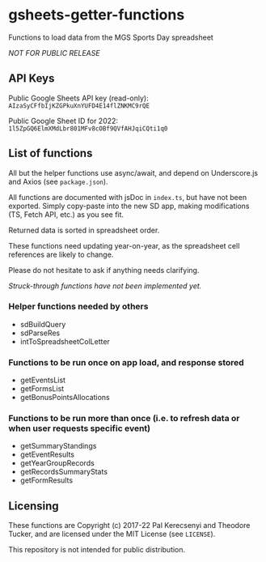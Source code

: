 # gsheets-getter-functions

Functions to load data from the MGS Sports Day spreadsheet

*NOT FOR PUBLIC RELEASE*

## API Keys

Public Google Sheets API key (read-only): `AIzaSyCFfbIjKZGPkuXnYUFD4E14flZNKMC9rQE`

Public Google Sheet ID for 2022: `1l5ZpGQ6ElmXMdLbr801MFv8cOBf9QVfAHJqiCQti1q0`

## List of functions

All but the helper functions use async/await, and depend on Underscore.js and Axios (see `package.json`).

All functions are documented with jsDoc in `index.ts`, but have not been exported. Simply copy-paste into the new SD app, making modifications (TS, Fetch API, etc.) as you see fit.

Returned data is sorted in spreadsheet order.

These functions need updating year-on-year, as the spreadsheet cell references are likely to change.

Please do not hesitate to ask if anything needs clarifying.

*Struck-through functions have not been implemented yet.*

### Helper functions needed by others

+ sdBuildQuery
+ sdParseRes
+ intToSpreadsheetColLetter

### Functions to be run once on app load, and response stored

+ getEventsList
+ getFormsList
+ getBonusPointsAllocations

### Functions to be run more than once (i.e. to refresh data or when user requests specific event)

+ getSummaryStandings
+ getEventResults
+ getYearGroupRecords
+ getRecordsSummaryStats
+ getFormResults

## Licensing

These functions are Copyright (c) 2017-22 Pal Kerecsenyi and Theodore Tucker, and are licensed under the MIT License (see `LICENSE`).

This repository is not intended for public distribution.
